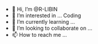 - 👋 Hi, I’m @R-LIBIN
- 👀 I’m interested in ...     Coding 
- 🌱 I’m currently learning ...
- 💞️ I’m looking to collaborate on ...
- 📫 How to reach me ...

<!---
R-LIBIN/R-LIBIN is a ✨ special ✨ repository because its `README.md` (this file) appears on your GitHub profile.
You can click the Preview link to take a look at your changes.
--->
